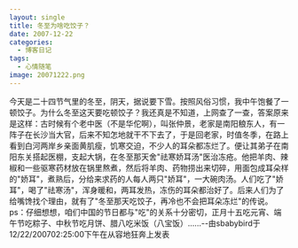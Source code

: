 ```yaml
---
layout: single
title: 冬至为啥吃饺子？
date: 2007-12-22
categories:
  - 博客日记
tags:
  - 心情随笔
image: 20071222.png
---
```


今天是二十四节气里的冬至，阴天，据说要下雪。按照风俗习惯，我中午饱餐了一顿饺子。为什么冬至这天要吃顿饺子？我还真是不知道，上网查了一查，答案原来是这样：古时候有个老中医（不是华佗啊），叫张仲景，老家是南阳稂东人，有一阵子在长沙当大官，后来不知怎地就干不下去了，于是回老家，时值冬季，在路上看到白河两岸乡亲面黄肌瘦，饥寒交迫，不少人的耳朵都冻烂了。便让其弟子在南阳东关搭起医棚，支起大锅，在冬至那天舍\"祛寒娇耳汤\"医治冻疮。他把羊肉、辣椒和一些驱寒药材放在锅里熬煮，然后将羊肉、药物捞出来切碎，用面包成耳朵样的\"娇耳\"，煮熟后，分给来求药的人每人两只\"娇耳\"，一大碗肉汤。人们吃了\"娇耳\"，喝了\"祛寒汤\"，浑身暖和，两耳发热，冻伤的耳朵都治好了。后来人们为了给嘴馋找个理由，就有了\"冬至那天吃饺子，再冷也不会把耳朵冻烂\"的传说。ps：仔细想想，咱们中国的节日都与\"吃\"的关系十分密切，正月十五吃元宵、端午节吃粽子、中秋节吃月饼、腊八吃米饭（八宝饭）......--由sbabybird于12/22/200702&#58;25&#58;00下午在从容地狂奔上发表
